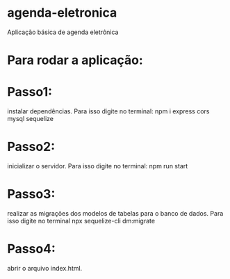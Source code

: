 # agenda-eletronica
Aplicação básica de agenda eletrônica
# Para rodar a aplicação:
# Passo1: 
instalar dependências. Para isso digite no terminal: npm i express cors mysql sequelize
# Passo2:
inicializar o servidor. Para isso digite no terminal: npm run start
# Passo3:
realizar as migrações dos modelos de tabelas para o banco de dados. Para isso digite no terminal npx sequelize-cli dm:migrate
# Passo4:
abrir o arquivo index.html.
